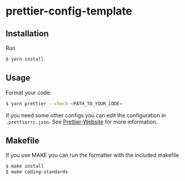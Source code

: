 # prettier-config-template

## Installation

Run
```sh
$ yarn install
```

## Usage
Format your code:
```sh
$ yarn prettier --check <PATH_TO_YOUR_CODE>
```

If you need some other configs you can edit the configuration in `.prettierrc.json`.
See [Prettier-Website](https://prettier.io/docs/en/options.html) for more information.

## Makefile
If you use MAKE you can run the formatter with the included makefile
```sh
$ make install
$ make coding-standards
```